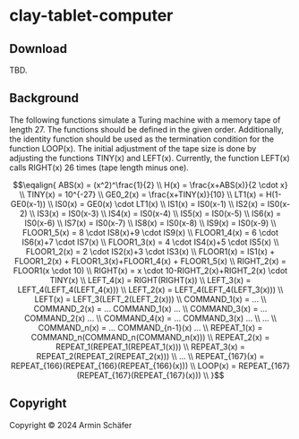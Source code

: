 # clay-tablet-computer

## Download

TBD.

## Background

The following functions simulate a Turing machine with a memory tape of length 27. The functions should be defined in the given order. Additionally, the identity function should be used as the termination condition for the function LOOP(x). The initial adjustment of the tape size is done by adjusting the functions TINY(x) and LEFT(x). Currently, the function LEFT(x) calls RIGHT(x) 26 times (tape length minus one).


$$\eqalign{
ABS(x) = (x^2)^\frac{1}{2} \\
H(x) = \frac{x+ABS(x)}{2 \cdot x} \\
TINY(x) = 10^{-27} \\
GE0_2(x) = \frac{x+TINY(x)}{10} \\
LT1(x) = H(1-GE0(x-1)) \\
IS0(x) = GE0(x) \cdot LT1(x) \\
IS1(x) = IS0(x-1) \\
IS2(x) = IS0(x-2) \\
IS3(x) = IS0(x-3) \\
IS4(x) = IS0(x-4) \\
IS5(x) = IS0(x-5) \\
IS6(x) = IS0(x-6) \\
IS7(x) = IS0(x-7) \\
IS8(x) = IS0(x-8) \\
IS9(x) = IS0(x-9) \\
FLOOR1_5(x) = 8 \cdot IS8(x)+9 \cdot IS9(x) \\
FLOOR1_4(x) = 6 \cdot IS6(x)+7 \cdot IS7(x) \\
FLOOR1_3(x) = 4 \cdot IS4(x)+5 \cdot IS5(x) \\
FLOOR1_2(x) = 2 \cdot IS2(x)+3 \cdot IS3(x) \\
FLOOR1(x) = IS1(x) + FLOOR1_2(x) + FLOOR1_3(x)+FLOOR1_4(x) + FLOOR1_5(x) \\
RIGHT_2(x) = FLOOR1(x \cdot 10) \\
RIGHT(x) = x \cdot 10-RIGHT_2(x)+RIGHT_2(x) \cdot TINY(x) \\
LEFT_4(x) = RIGHT(RIGHT(x)) \\
LEFT_3(x) = LEFT_4(LEFT_4(LEFT_4(x))) \\
LEFT_2(x) = LEFT_4(LEFT_4(LEFT_3(x))) \\
LEFT(x) = LEFT_3(LEFT_2(LEFT_2(x))) \\
COMMAND_1(x) = ... \\
COMMAND_2(x) = ... COMMAND_1(x) ... \\
COMMAND_3(x) = ... COMMAND_2(x) ... \\
COMMAND_4(x) = ... COMMAND_3(x) ... \\
... \\
COMMAND_n(x) = ... COMMAND_{n-1}(x) ... \\
REPEAT_1(x) = COMMAND_n(COMMAND_n(COMMAND_n(x))) \\
REPEAT_2(x) = REPEAT_1(REPEAT_1(REPEAT_1(x))) \\
REPEAT_3(x) = REPEAT_2(REPEAT_2(REPEAT_2(x))) \\
... \\
REPEAT_{167}(x) = REPEAT_{166}(REPEAT_{166}(REPEAT_{166}(x))) \\
LOOP(x) = REPEAT_{167}(REPEAT_{167}(REPEAT_{167}(x))) \\
}$$

## Copyright

Copyright &copy; 2024 Armin Schäfer
